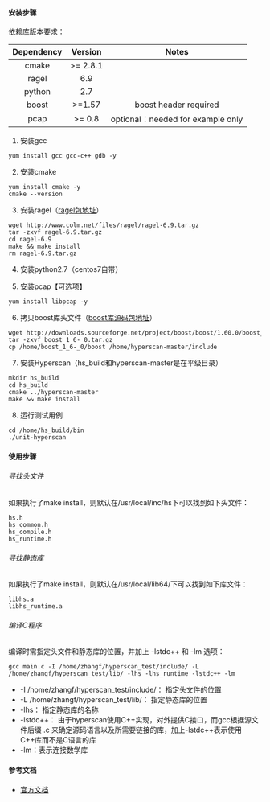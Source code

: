 #### 安装步骤

依赖库版本要求：

| Dependency | Version | Notes |
| :------------: | :----: | :--------: |
| cmake | >= 2.8.1 |  |
| ragel | 6.9 |  |
| python | 2.7 |  |
| boost | >=1.57 | boost header required |
| pcap | >= 0.8 | optional：needed for example only |

1. 安装gcc
```
yum install gcc gcc-c++ gdb -y
```

2. 安装cmake
```
yum install cmake -y
cmake --version
```

3. 安装ragel（[ragel包地址](http://www.colm.net/files/ragel/ragel-6.9.tar.gz)）
```
wget http://www.colm.net/files/ragel/ragel-6.9.tar.gz
tar -zxvf ragel-6.9.tar.gz
cd ragel-6.9
make && make install
rm ragel-6.9.tar.gz
```

4. 安装python2.7（centos7自带）

5. 安装pcap【可选项】
```
yum install libpcap -y
```

6. 拷贝boost库头文件（[boost库源码包地址](http://downloads.sourceforge.net/project/boost/boost/1.60.0/boost_1_60_0.tar.gz)）
```
wget http://downloads.sourceforge.net/project/boost/boost/1.60.0/boost_1_60_0.tar.gz
tar -zxvf boost_1_6-_0.tar.gz
cp /home/boost_1_6-_0/boost /home/hyperscan-master/include
```

7. 安装Hyperscan（hs_build和hyperscan-master是在平级目录）
```
mkdir hs_build
cd hs_build
cmake ../hyperscan-master
make && make install
```

8. 运行测试用例
```
cd /home/hs_build/bin
./unit-hyperscan
```

#### 使用步骤

###### 寻找头文件

如果执行了make install，则默认在/usr/local/inc/hs下可以找到如下头文件：
```
hs.h
hs_common.h
hs_compile.h
hs_runtime.h
```

###### 寻找静态库

如果执行了make install，则默认在/usr/local/lib64/下可以找到如下库文件：
```
libhs.a
libhs_runtime.a
```

###### 编译C程序

编译时需指定头文件和静态库的位置，并加上 -lstdc++ 和 -lm 选项：
```
gcc main.c -I /home/zhangf/hyperscan_test/include/ -L /home/zhangf/hyperscan_test/lib/ -lhs -lhs_runtime -lstdc++ -lm
```
* -I /home/zhangf/hyperscan_test/include/： 指定头文件的位置
* -L /home/zhangf/hyperscan_test/lib/： 指定静态库的位置
* -lhs： 指定静态库的名称
* -lstdc++： 由于hyperscan使用C++实现，对外提供C接口，而gcc根据源文件后缀 .c 来确定源码语言以及所需要链接的库，加上-lstdc++表示使用C++库而不是C语言的库
* -lm：表示连接数学库

#### 参考文档

* [官方文档](http://intel.github.io/hyperscan/dev-reference/index.html)
